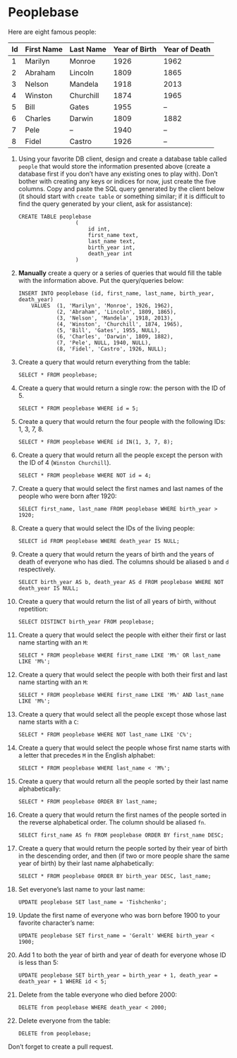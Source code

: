 # Peoplebase

Here are eight famous people: 

| Id | First Name | Last Name | Year of Birth | Year of Death |
|----|------------|-----------|---------------|---------------|
| 1  | Marilyn    | Monroe    | 1926          | 1962          |
| 2  | Abraham    | Lincoln   | 1809          | 1865          |
| 3  | Nelson     | Mandela   | 1918          | 2013          |
| 4  | Winston    | Churchill | 1874          | 1965          |
| 5  | Bill       | Gates     | 1955          | –             |
| 6  | Charles    | Darwin    | 1809          | 1882          |
| 7  | Pele       | –         | 1940          | –             |
| 8  | Fidel      | Castro    | 1926          | –             |

1. Using your favorite DB client, design and create a database table called `people` that would store the information presented above (create a database first if you don’t have any existing ones to play with). Don’t bother with creating any keys or indices for now, just create the five columns. Copy and paste the SQL query generated by the client below (it should start with `create table` or something similar; if it is difficult to find the query generated by your client, ask for assistance):

    ```postgresql
    CREATE TABLE peoplebase
                      (
                          id int,
                          first_name text,
                          last_name text,
                          birth_year int,
                          death_year int
                      )
    ```

2. **Manually** create a query or a series of queries that would fill the table with the information above. Put the query/queries below:

    ```postgresql
    INSERT INTO peoplebase (id, first_name, last_name, birth_year, death_year)
        VALUES  (1, 'Marilyn', 'Monroe', 1926, 1962),
                (2, 'Abraham', 'Lincoln', 1809, 1865),
                (3, 'Nelson', 'Mandela', 1918, 2013),
                (4, 'Winston', 'Churchill', 1874, 1965),
                (5, 'Bill', 'Gates', 1955, NULL),
                (6, 'Charles', 'Darwin', 1809, 1882),
                (7, 'Pele', NULL, 1940, NULL),
                (8, 'Fidel', 'Castro', 1926, NULL);
    ```

3. Create a query that would return everything from the table:

    ```postgresql
    SELECT * FROM peoplebase;
    ```
    
4. Create a query that would return a single row: the person with the ID of 5.

    ```postgresql
    SELECT * FROM peoplebase WHERE id = 5;
    ```

5. Create a query that would return the four people with the following IDs: 1, 3, 7, 8.

    ```postgresql
    SELECT * FROM peoplebase WHERE id IN(1, 3, 7, 8);
    ```

6. Create a query that would return all the people except the person with the ID of 4 (`Winston Churchill`).

    ```postgresql
    SELECT * FROM peoplebase WHERE NOT id = 4;
    ```

7. Create a query that would select the first names and last names of the people who were born after 1920:

    ```postgresql
    SELECT first_name, last_name FROM peoplebase WHERE birth_year > 1920;
    ```
    
8. Create a query that would select the IDs of the living people:

    ```postgresql
    SELECT id FROM peoplebase WHERE death_year IS NULL;
    ```
    
9. Create a query that would return the years of birth and the years of death of everyone who has died. The columns should be aliased `b` and `d` respectively.

    ```postgresql
    SELECT birth_year AS b, death_year AS d FROM peoplebase WHERE NOT death_year IS NULL;
    ```
    
10. Create a query that would return the list of all years of birth, without repetition:

    ```postgresql
    SELECT DISTINCT birth_year FROM peoplebase;
    ```

11. Create a query that would select the people with either their first or last name starting with an `M`:

    ```postgresql
    SELECT * FROM peoplebase WHERE first_name LIKE 'M%' OR last_name LIKE 'M%';
    ```

12. Create a query that would select the people with both their first and last name starting with an `M`:

    ```postgresql
    SELECT * FROM peoplebase WHERE first_name LIKE 'M%' AND last_name LIKE 'M%';
    ```
    
13. Create a query that would select all the people except those whose last name starts with a `C`:

    ```postgresql
    SELECT * FROM peoplebase WHERE NOT last_name LIKE 'C%';
    ```
    
14. Create a query that would select the people whose first name starts with a letter that precedes `M` in the English alphabet:

    ```postgresql
    SELECT * FROM peoplebase WHERE last_name < 'M%';
    ```
    
15. Create a query that would return all the people sorted by their last name alphabetically:

    ```postgresql
    SELECT * FROM peoplebase ORDER BY last_name;
    ```

16. Create a query that would return the first names of the people sorted in the reverse alphabetical order. The column should be aliased `fn`.

    ```postgresql
    SELECT first_name AS fn FROM peoplebase ORDER BY first_name DESC;
    ```

17. Create a query that would return the people sorted by their year of birth in the descending order, and then (if two or more people share the same year of birth) by their last name alphabetically:

    ```postgresql
    SELECT * FROM peoplebase ORDER BY birth_year DESC, last_name;
    ```
    
18. Set everyone’s last name to your last name:

    ```postgresql
    UPDATE peoplebase SET last_name = 'Tishchenko';
    ```
    
19. Update the first name of everyone who was born before 1900 to your favorite character’s name:

    ```postgresql
    UPDATE peoplebase SET first_name = 'Geralt' WHERE birth_year < 1900;
    ```
    
20. Add 1 to both the year of birth and year of death for everyone whose ID is less than 5:

    ```postgresql
    UPDATE peoplebase SET birth_year = birth_year + 1, death_year = death_year + 1 WHERE id < 5;
    ```

21. Delete from the table everyone who died before 2000:

    ```postgresql
    DELETE from peoplebase WHERE death_year < 2000;
    ```

22. Delete everyone from the table:

    ```postgresql
    DELETE from peoplebase;
    ```
    
Don’t forget to create a pull request.
